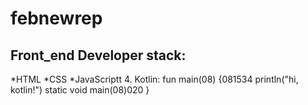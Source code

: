 # febnewrep
## Front_end Developer stack:
*HTML
﻿﻿*CSS
﻿﻿*JavaScriptt
4. Kotlin:
fun main(08) {081534
    println("hi, kotlin!")
    static void main(08)020
}
